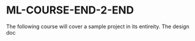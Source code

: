 # ML-COURSE-END-2-END

The following course will cover a sample project in its entireity. The design 
doc